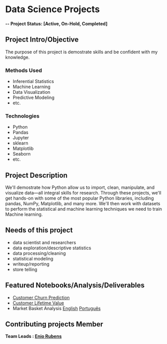 # Data Science Projects

#### -- Project Status: [Active, On-Hold, Completed]

## Project Intro/Objective
The purpose of this project is demostrate skills and be confident with my knowledge. 

### Methods Used
* Inferential Statistics
* Machine Learning
* Data Visualization
* Predictive Modeling
* etc.

### Technologies
* Python
* Pandas 
* Jupyter
* sklearn
* Matplotlib
* Seaborn
* etc. 

## Project Description
We'll demostrate how Python allow us to import, clean, manipulate, and visualize data—all integral skills for research. Through these projects, we'll get hands-on with some of the most popular Python libraries, including pandas, NumPy, Matplotlib, and many more. We'll then work with datasets to perform the statistical and machine learning techniques we need to train Machine learning. 

## Needs of this project

- data scientist and researchers
- data exploration/descriptive statistics
- data processing/cleaning
- statistical modeling
- writeup/reporting
- store telling


## Featured Notebooks/Analysis/Deliverables
* [Customer Churn Prediction](https://github.com/eniorubens/enioRubens_dataScienceProjects/tree/main/Customer%20Churn%20Prediction)
* [Customer Lifetime Value](https://github.com/eniorubens/enioRubens_dataScienceProjects/tree/main/Customer%20Lifetime%20Value)
* Market Basket Analysis [English](https://github.com/eniorubens/enioRubens_dataScienceProjects/tree/main/Market%20Basket%20Analysis) [Português](https://github.com/eniorubens/enioRubens_dataScienceProjects/tree/main/An%C3%A1lise%20de%20Cesta%20de%20Compras)

## Contributing projects Member

**Team Leads : [Enio Rubens](https://github.com/eniorubens)**
